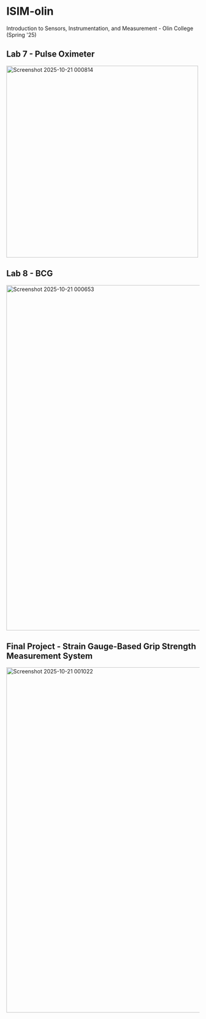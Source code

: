 # ISIM-olin
Introduction to Sensors, Instrumentation, and Measurement - Olin College (Spring '25)

## Lab 7 - Pulse Oximeter
<img width="500" alt="Screenshot 2025-10-21 000814" src="https://github.com/user-attachments/assets/ba1dce7e-afe9-49a1-944f-38aa09ae6ac2" />

## Lab 8 - BCG
<img width="900" alt="Screenshot 2025-10-21 000653" src="https://github.com/user-attachments/assets/0b102e42-f996-4cdb-a64f-e2307b5b89f0" />

## Final Project - Strain Gauge-Based Grip Strength Measurement System
<img width="900" alt="Screenshot 2025-10-21 001022" src="https://github.com/user-attachments/assets/5349251e-a78f-460c-bd38-d0d9a9764d5e" />
